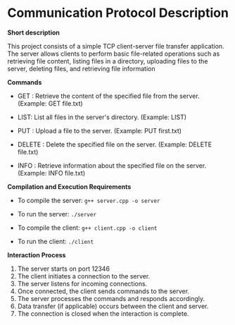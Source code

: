 # **Communication Protocol Description**

**Short description**

This project consists of a simple TCP client-server file transfer application. The server allows clients to perform basic file-related operations such as retrieving file content, listing files in a directory, uploading files to the server, deleting files, and retrieving file information

**Commands**

- GET <filename>: Retrieve the content of the specified file from the server.
  (Example: GET file.txt)

- LIST: List all files in the server's directory.
  (Example: LIST)

- PUT <filename>: Upload a file to the server.
  (Example: PUT first.txt)

- DELETE <filename>: Delete the specified file on the server.
  (Example: DELETE file.txt)

- INFO <filename>: Retrieve information about the specified file on the server.
  (Example: INFO file.txt)

**Compilation and Execution Requirements**

- To compile the server: `g++ server.cpp -o server`
- To run the server: `./server`

- To compile the client: `g++ client.cpp -o client`
- To run the client: `./client`

**Interaction Process**

1. The server starts on port 12346
2. The client initiates a connection to the server.
3. The server listens for incoming connections.
4. Once connected, the client sends commands to the server.
5. The server processes the commands and responds accordingly.
6. Data transfer (if applicable) occurs between the client and server.
7. The connection is closed when the interaction is complete.
